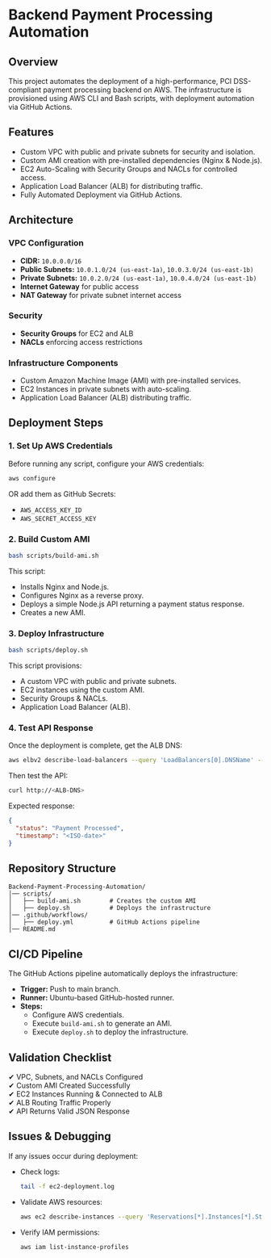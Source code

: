 # Backend Payment Processing Automation

## Overview
This project automates the deployment of a high-performance, PCI DSS-compliant payment processing backend on AWS. The infrastructure is provisioned using AWS CLI and Bash scripts, with deployment automation via GitHub Actions.

## Features
- Custom VPC with public and private subnets for security and isolation.
- Custom AMI creation with pre-installed dependencies (Nginx & Node.js).
- EC2 Auto-Scaling with Security Groups and NACLs for controlled access.
- Application Load Balancer (ALB) for distributing traffic.
- Fully Automated Deployment via GitHub Actions.

## Architecture
### VPC Configuration
- **CIDR:** `10.0.0.0/16`
- **Public Subnets:** `10.0.1.0/24 (us-east-1a)`, `10.0.3.0/24 (us-east-1b)`
- **Private Subnets:** `10.0.2.0/24 (us-east-1a)`, `10.0.4.0/24 (us-east-1b)`
- **Internet Gateway** for public access
- **NAT Gateway** for private subnet internet access

### Security
- **Security Groups** for EC2 and ALB
- **NACLs** enforcing access restrictions

### Infrastructure Components
- Custom Amazon Machine Image (AMI) with pre-installed services.
- EC2 Instances in private subnets with auto-scaling.
- Application Load Balancer (ALB) distributing traffic.

## Deployment Steps

### 1. Set Up AWS Credentials
Before running any script, configure your AWS credentials:
```sh
aws configure
```
OR add them as GitHub Secrets:
- `AWS_ACCESS_KEY_ID`
- `AWS_SECRET_ACCESS_KEY`

### 2. Build Custom AMI
```sh
bash scripts/build-ami.sh
```
This script:
- Installs Nginx and Node.js.
- Configures Nginx as a reverse proxy.
- Deploys a simple Node.js API returning a payment status response.
- Creates a new AMI.

### 3. Deploy Infrastructure
```sh
bash scripts/deploy.sh
```
This script provisions:
- A custom VPC with public and private subnets.
- EC2 instances using the custom AMI.
- Security Groups & NACLs.
- Application Load Balancer (ALB).

### 4. Test API Response
Once the deployment is complete, get the ALB DNS:
```sh
aws elbv2 describe-load-balancers --query 'LoadBalancers[0].DNSName' --output text
```
Then test the API:
```sh
curl http://<ALB-DNS>
```
Expected response:
```json
{
  "status": "Payment Processed",
  "timestamp": "<ISO-date>"
}
```

## Repository Structure
```
Backend-Payment-Processing-Automation/
│── scripts/
│   ├── build-ami.sh        # Creates the custom AMI
│   ├── deploy.sh           # Deploys the infrastructure
│── .github/workflows/
│   ├── deploy.yml          # GitHub Actions pipeline
│── README.md
```

## CI/CD Pipeline
The GitHub Actions pipeline automatically deploys the infrastructure:
- **Trigger:** Push to main branch.
- **Runner:** Ubuntu-based GitHub-hosted runner.
- **Steps:**
  - Configure AWS credentials.
  - Execute `build-ami.sh` to generate an AMI.
  - Execute `deploy.sh` to deploy the infrastructure.

## Validation Checklist
✔ VPC, Subnets, and NACLs Configured  
✔ Custom AMI Created Successfully  
✔ EC2 Instances Running & Connected to ALB  
✔ ALB Routing Traffic Properly  
✔ API Returns Valid JSON Response  

## Issues & Debugging
If any issues occur during deployment:
- Check logs:
  ```sh
  tail -f ec2-deployment.log
  ```
- Validate AWS resources:
  ```sh
  aws ec2 describe-instances --query 'Reservations[*].Instances[*].State.Name'
  ```
- Verify IAM permissions:
  ```sh
  aws iam list-instance-profiles
  
